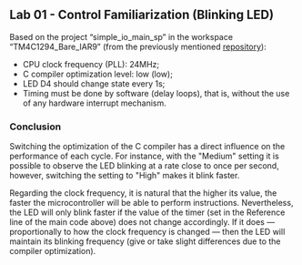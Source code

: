 ## Lab 01 - Control Familiarization (Blinking LED)

Based on the project “simple_io_main_sp” in the workspace “TM4C1294_Bare_IAR9” (from the previously mentioned [repository]( https://github.com/ELF74-SisEmb/TM4C1294_Bare_IAR9)):
* CPU clock frequency (PLL): 24MHz;
* C compiler optimization level: low (low);
* LED D4 should change state every 1s;
* Timing must be done by software (delay loops), that is, without the use of any hardware interrupt mechanism.

### Conclusion

Switching the optimization of the C compiler has a direct influence on the performance of each cycle. For instance, with the "Medium" setting it is possible to observe the LED blinking at a rate close to once per second, however, switching the setting to "High" makes it blink faster.

Regarding the clock frequency, it is natural that the higher its value, the faster the microcontroller will be able to perform instructions. Nevertheless, the LED will only blink faster if the value of the timer (set in the Reference line of the main code above) does not change accordingly. If it does — proportionally to how the clock frequency is changed — then the LED will maintain its blinking frequency (give or take slight differences due to the compiler optimization).
